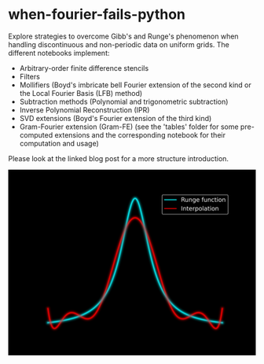 # when-fourier-fails-python
Explore strategies to overcome Gibb's and Runge's phenomenon when handling discontinuous and non-periodic data on uniform grids. 
The different notebooks implement:
- Arbitrary-order finite difference stencils
- Filters
- Mollifiers (Boyd's imbricate bell Fourier extension of the second kind or the Local Fourier Basis (LFB) method)
- Subtraction methods (Polynomial and trigonometric subtraction)
- Inverse Polynomial Reconstruction (IPR)
- SVD extensions (Boyd's Fourier extension of the third kind)
- Gram-Fourier extension (Gram-FE) (see the 'tables' folder for some pre-computed extensions and the corresponding notebook for their computation and usage)

Please look at the linked blog post for a more structure introduction.

![Runge phenomenon](./figures/runge.png)
